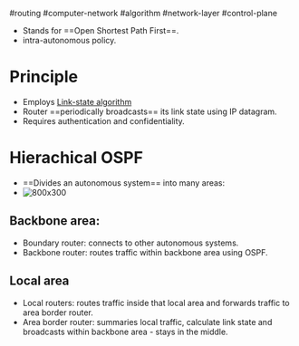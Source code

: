 #routing #computer-network #algorithm #network-layer #control-plane 

- Stands for ==Open Shortest Path First==.
- intra-autonomous policy.
# Principle
- Employs [Link-state algorithm](Link-state%20algorithm.md)
- Router ==periodically broadcasts== its link state using IP datagram.
- Requires authentication and confidentiality.

# Hierachical OSPF
- ==Divides an autonomous system== into many areas:
- ![800x300](Pasted%20image%2020240523122234.png)
## Backbone area: 
- Boundary router: connects to other autonomous systems.
- Backbone router: routes traffic within backbone area using OSPF.
## Local area
- Local routers: routes traffic inside that local area and forwards traffic to area border router.
- Area border router: summaries local traffic, calculate link state and broadcasts within backbone area - stays in the middle.
